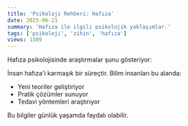 ```yaml
---
title: 'Psikoloji Rehberi: Hafıza'
date: 2025-06-21
summary: 'Hafıza ile ilgili psikolojik yaklaşımlar.'
tags: ['psikoloji', 'zihin', 'hafıza']
views: 1389
---
```


Hafıza psikolojisinde araştırmalar şunu gösteriyor:

İnsan hafıza'i karmaşık bir süreçtir. Bilim insanları bu alanda:
- Yeni teoriler geliştiriyor
- Pratik çözümler sunuyor
- Tedavi yöntemleri araştırıyor

Bu bilgiler günlük yaşamda faydalı olabilir.